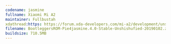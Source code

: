 ```yaml
---
codename: jasmine
fullname: Xiaomi Mi A2
maintainer: Fullbustah
xdathread:https: https://forum.xda-developers.com/mi-a2/development/unshishufied-bootleggersrom-4-0-t3885588
filename: BootleggersROM-Pie4jasmine.4.0-Stable-Unshishufied-20190102.zip
buildsize: 710.5MB
---
```

